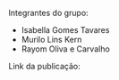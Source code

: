 Integrantes do grupo:

- Isabella Gomes Tavares
- Murilo Lins Kern
- Rayom Oliva e Carvalho

Link da publicação: